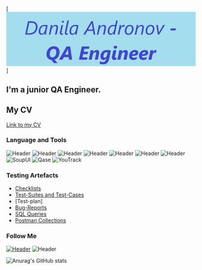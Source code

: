 [![Header](https://github.com/Danila-Daller/Danila-Daller/blob/main/Assets/5120x2880-non-photo-blue-solid-color-background.jpg)]
## I'm a junior QA Engineer.
## My CV
[Link to my CV](https://drive.google.com/drive/folders/1zvuicYTCarZM3A4OpYLFYyHYZ1ibdUMK?usp=share_link)

### Language and Tools
![Header](https://img.shields.io/badge/Postman-090909?style=for-the-badge&logo=postman&logoColor=f76935)
![Header](https://img.shields.io/badge/Github-090909?style=for-the-badge&logo=github&logoColor=8cc4d7)
![Header](https://img.shields.io/badge/MySQL-090909?style=for-the-badge&logo=mysql&logoColor=00618a)
![Header](https://img.shields.io/badge/DevTools-090909?style=for-the-badge&logo=googlechrome&logoColor=2674f2)
![Header](https://img.shields.io/badge/AndroidStudio-090909?style=for-the-badge&logo=androidstudio&logoColor=3ad07d)
![Header](https://img.shields.io/badge/Fiddler-090909?style=for-the-badge&logo=fiddler&logoColor=8cc4d7)
![Header](https://img.shields.io/badge/CharlesProxy-090909?style=for-the-badge&logo=charlesproxy&logoColor=8cc4d7)
![SoupUI](https://img.shields.io/badge/-SoupUI-090909?style=for-the-badge&logo=soupui&logoColor=6CB33F)
![Qase](https://img.shields.io/badge/-Qase-090909?style=for-the-badge&logo=qase&logoColor=3C3B8B)
![YouTrack](https://img.shields.io/badge/-YouTrack-090909?style=for-the-badge&logo=YouTrack&logoColor=00B5F0)

### Testing Artefacts

- [Checklists](https://github.com/Danila-Daller/Checklists)
- [Test-Suites and Test-Cases](https://github.com/artichokeee/test-cases)
- [Test-plan] 
- [Bug-Reports](https://github.com/artichokeee/bug-reports)
- [SQL Queries](https://github.com/artichokeee/SQL)
- [Postman Collections](https://github.com/artichokeee/postman)

### Follow Me
[![Header](https://img.shields.io/badge/Telegram-090909?style=for-the-badge&logo=telegram&logoColor=31a5db)](https://t.me/danila_daller)
![Header](https://img.shields.io/badge/Linkedin-090909?style=for-the-badge&logo=linkedin&logoColor=0073b1)

![Anurag's GitHub stats](https://github-readme-stats.vercel.app/api?username=Danila-Daller&show_icons=true&theme=radical)